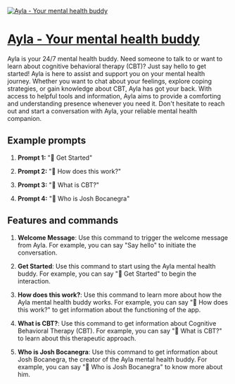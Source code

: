 [![Ayla - Your mental health buddy](https://files.oaiusercontent.com/file-DVTSrr2U2pnhS6DwFSam6Vw8?se=2123-10-17T01%3A24%3A50Z&sp=r&sv=2021-08-06&sr=b&rscc=max-age%3D31536000%2C%20immutable&rscd=attachment%3B%20filename%3D8b31b618-57b8-4502-aefd-fbdd37d80568.png&sig=WKLJuQHuln2p5mKI8rV%2BcVOo2XO8kF9JAhOsNjjlxPM%3D)](https://chat.openai.com/g/g-rXhwMWDTu-ayla-your-mental-health-buddy)

# [Ayla - Your mental health buddy](https://chat.openai.com/g/g-rXhwMWDTu-ayla-your-mental-health-buddy)

Ayla is your 24/7 mental health buddy. Need someone to talk to or want to learn about cognitive behavioral therapy (CBT)? Just say hello to get started! Ayla is here to assist and support you on your mental health journey. Whether you want to chat about your feelings, explore coping strategies, or gain knowledge about CBT, Ayla has got your back. With access to helpful tools and information, Ayla aims to provide a comforting and understanding presence whenever you need it. Don't hesitate to reach out and start a conversation with Ayla, your reliable mental health companion.

## Example prompts

1. **Prompt 1:** "🚀 Get Started"

2. **Prompt 2:** "🤔 How does this work?"

3. **Prompt 3:** "🧠 What is CBT?"

4. **Prompt 4:** "👀  Who is Josh Bocanegra"

## Features and commands

1. **Welcome Message**: Use this command to trigger the welcome message from Ayla. For example, you can say "Say hello" to initiate the conversation.

2. **Get Started**: Use this command to start using the Ayla mental health buddy. For example, you can say "🚀 Get Started" to begin the interaction.

3. **How does this work?**: Use this command to learn more about how the Ayla mental health buddy works. For example, you can say "🤔 How does this work?" to get information about the functioning of the app.

4. **What is CBT?**: Use this command to get information about Cognitive Behavioral Therapy (CBT). For example, you can say "🧠 What is CBT?" to learn about this therapeutic approach.

5. **Who is Josh Bocanegra**: Use this command to get information about Josh Bocanegra, the creator of the Ayla mental health buddy. For example, you can say "👀  Who is Josh Bocanegra" to know more about him.